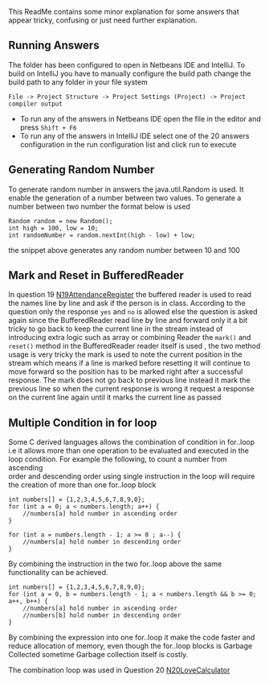 
This ReadMe contains some minor explanation for some answers that appear tricky, confusing 
or just need further explanation. 

## Running Answers 

The folder has been configured to open in Netbeans IDE and IntelliJ. 
To build on IntelliJ you have to manually configure the build path change the 
build path to any folder in your file system 

```
File -> Project Structure -> Project Settings (Project) -> Project compiler output 
```

 - To run any of the answers in Netbeans IDE open the file in the editor and press `Shift + F6`
 - To run any of the answers in IntelliJ IDE select one of the 20 answers configuration in the 
run configuration list and click run to execute

## Generating Random Number 

To generate random number in answers the java.util.Random is used. It enable the generation of a number 
between two values. To generate a number between two number the format below is used 

```
Random random = new Random();
int high = 100, low = 10;
int randomNumber = random.nextInt(high - low) + low;
```

the snippet above generates any random number between 10 and 100


## Mark and Reset in BufferedReader

In question 19 [N19AttendanceRegister](./N19AttendanceRegister.java) the buffered reader is used to read 
the names line by line and ask if the person is in class. According to the question only the response 
`yes` and `no` is allowed else the question is asked again since the BufferedReader read line by line and 
forward only it a bit tricky to go back to keep the current line in the stream instead of introducing extra 
logic such as array or combining Reader the `mark()` and `reset()` method in the BufferedReader reader itself 
is used , the two method usage is very tricky the mark is used to note the current position in the stream 
which means if a line is marked before resetting it will continue to move forward so the position has to be 
marked right after a successful response. The mark does not go back to previous line instead it mark the 
previous line so when the current response is wrong it request a response on the current line again until 
it marks the current line as passed  

## Multiple Condition in for loop

Some C derived languages allows the combination of condition in for..loop i.e it allows  more than one operation 
to be evaluated and executed in the loop condition. For example the following, to count a number from ascending  
order and descending order using single instruction in the loop will require the creation of more than one 
for..loop block 

```
int numbers[] = {1,2,3,4,5,6,7,8,9,0};
for (int a = 0; a < numbers.length; a++) {
	//numbers[a] hold number in ascending order
}

for (int a = numbers.length - 1; a >= 0 ; a--) {
	//numbers[a] hold number in descending order
}
```

By combining the instruction in the two for..loop above the same functionality can be achieved. 

```
int numbers[] = {1,2,3,4,5,6,7,8,9,0};
for (int a = 0, b = numbers.length - 1; a < numbers.length && b >= 0; a++, b++) {
	//numbers[a] hold number in ascending order
	//numbers[b] hold number in descending order
}
```

By combining the expression into one for..loop it make the code faster and reduce allocation of memory, even though 
the for..loop blocks is Garbage Collected sometime Garbage collection  itself is costly.

The combination loop was used in Question 20 [N20LoveCalculator](./N20LoveCalculator.java)